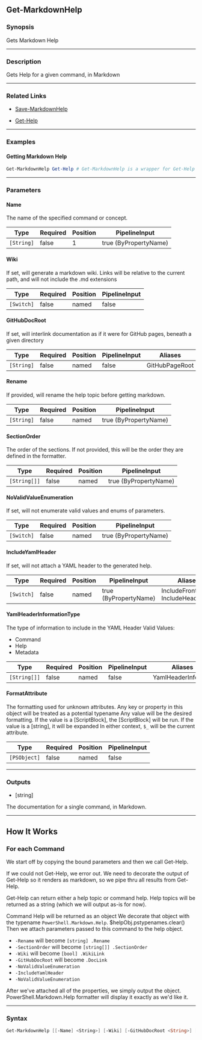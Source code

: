 Get-MarkdownHelp
----------------




### Synopsis
Gets Markdown Help



---


### Description

Gets Help for a given command, in Markdown



---


### Related Links
* [Save-MarkdownHelp](Save-MarkdownHelp.md)



* [Get-Help](https://learn.microsoft.com/powershell/module/Microsoft.PowerShell.Core/Get-Help)





---


### Examples
#### Getting Markdown Help        

```PowerShell
Get-MarkdownHelp Get-Help # Get-MarkdownHelp is a wrapper for Get-Help
```


---


### Parameters
#### **Name**
The name of the specified command or concept.



|Type      |Required|Position|PipelineInput        |
|----------|--------|--------|---------------------|
|`[String]`|false   |1       |true (ByPropertyName)|


#### **Wiki**
If set, will generate a markdown wiki.  Links will be relative to the current path, and will not include the .md extensions



|Type      |Required|Position|PipelineInput|
|----------|--------|--------|-------------|
|`[Switch]`|false   |named   |false        |


#### **GitHubDocRoot**
If set, will interlink documentation as if it were for GitHub pages, beneath a given directory



|Type      |Required|Position|PipelineInput|Aliases       |
|----------|--------|--------|-------------|--------------|
|`[String]`|false   |named   |false        |GitHubPageRoot|


#### **Rename**
If provided, will rename the help topic before getting markdown.



|Type      |Required|Position|PipelineInput        |
|----------|--------|--------|---------------------|
|`[String]`|false   |named   |true (ByPropertyName)|


#### **SectionOrder**
The order of the sections.
If not provided, this will be the order they are defined in the formatter.



|Type        |Required|Position|PipelineInput        |
|------------|--------|--------|---------------------|
|`[String[]]`|false   |named   |true (ByPropertyName)|


#### **NoValidValueEnumeration**
If set, will not enumerate valid values and enums of parameters.



|Type      |Required|Position|PipelineInput        |
|----------|--------|--------|---------------------|
|`[Switch]`|false   |named   |true (ByPropertyName)|


#### **IncludeYamlHeader**
If set, will not attach a YAML header to the generated help.



|Type      |Required|Position|PipelineInput        |Aliases                             |
|----------|--------|--------|---------------------|------------------------------------|
|`[Switch]`|false   |named   |true (ByPropertyName)|IncludeFrontMatter<br/>IncludeHeader|


#### **YamlHeaderInformationType**
The type of information to include in the YAML Header
Valid Values:

* Command
* Help
* Metadata






|Type        |Required|Position|PipelineInput|Aliases           |
|------------|--------|--------|-------------|------------------|
|`[String[]]`|false   |named   |false        |YamlHeaderInfoType|


#### **FormatAttribute**
The formatting used for unknown attributes.
Any key or property in this object will be treated as a potential typename
Any value will be the desired formatting.
If the value is a [ScriptBlock], the [ScriptBlock] will be run.
If the value is a [string], it will be expanded
In either context, `$_` will be the current attribute.



|Type        |Required|Position|PipelineInput|
|------------|--------|--------|-------------|
|`[PSObject]`|false   |named   |false        |




---


### Outputs
* [string]

The documentation for a single command, in Markdown.






---


How It Works
------------

### For each Command
 We start off by copying the bound parameters and then we call Get-Help.



 If we could not Get-Help, we error out.  We need to decorate the output of Get-Help so it renders as markdown, so we pipe thru all results from Get-Help.

 Get-Help can return either a help topic or command help.  Help topics will be returned as a string (which we will output as-is for now).





 Command Help will be returned as an object We decorate that object with the typename `PowerShell.Markdown.Help`.  $helpObj.pstypenames.clear() Then we attach parameters passed to this command to the help object.  
* `-Rename` will become `[string] .Rename` 
* `-SectionOrder` will become `[string[]] .SectionOrder` 
* `-Wiki`  will become `[bool] .WikiLink` 
* `-GitHubDocRoot` will become `.DocLink` 
* `-NoValidValueEnumeration` 
* `-IncludeYamlHeader` 
* `-NoValidValueEnumeration`

 After we've attached all of the properties, we simply output the object.  PowerShell.Markdown.Help formatter will display it exactly as we'd like it.


---


### Syntax
```PowerShell
Get-MarkdownHelp [[-Name] <String>] [-Wiki] [-GitHubDocRoot <String>] [-Rename <String>] [-SectionOrder <String[]>] [-NoValidValueEnumeration] [-IncludeYamlHeader] [-YamlHeaderInformationType <String[]>] [-FormatAttribute <PSObject>] [<CommonParameters>]
```
